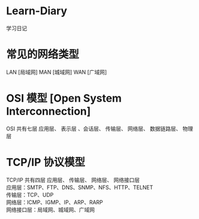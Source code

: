 # Learn-Diary
学习日记

# 常见的网络类型
LAN [局域网]  MAN [城域网]  WAN [广域网]

# OSI 模型 [Open System Interconnection]
OSI 共有七层
应用层、 表示层 、会话层、 传输层、 网络层、 数据链路层、 物理层

# TCP/IP 协议模型
TCP/IP 共有四层
应用层、 传输层、 网络层、 网络接口层  
应用层：SMTP、FTP、DNS、SNMP、NFS、HTTP、TELNET  
传输层：TCP、UDP  
网络层：ICMP、IGMP、IP、ARP、RARP  
网络接口层：局域网、城域网、广域网  
